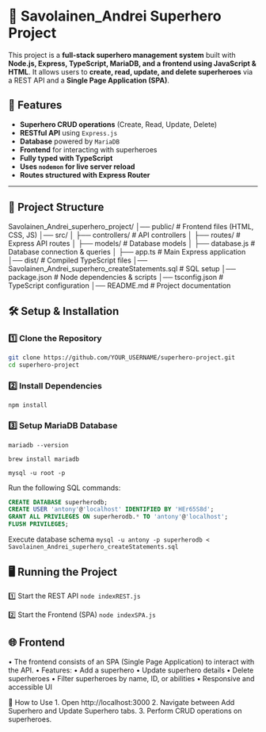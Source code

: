 # 🦸 Savolainen_Andrei Superhero Project

This project is a **full-stack superhero management system** built with **Node.js, Express, TypeScript, MariaDB, and a frontend using JavaScript & HTML**. It allows users to **create, read, update, and delete superheroes** via a REST API and a **Single Page Application (SPA)**.

## **🚀 Features**

- **Superhero CRUD operations** (Create, Read, Update, Delete)
- **RESTful API** using `Express.js`
- **Database** powered by `MariaDB`
- **Frontend** for interacting with superheroes
- **Fully typed with TypeScript**
- **Uses `nodemon` for live server reload**
- **Routes structured with Express Router**

---

## **📂 Project Structure**

Savolainen_Andrei_superhero_project/
│── public/ # Frontend files (HTML, CSS, JS)
│── src/
│ ├── controllers/ # API controllers
│ ├── routes/ # Express API routes
│ ├── models/ # Database models
│ ├── database.js # Database connection & queries
│ ├── app.ts # Main Express application
│── dist/ # Compiled TypeScript files
│── Savolainen_Andrei_superhero_createStatements.sql # SQL setup
│── package.json # Node dependencies & scripts
│── tsconfig.json # TypeScript configuration
│── README.md # Project documentation

## **🛠 Setup & Installation**

### **1️⃣ Clone the Repository**

```bash
git clone https://github.com/YOUR_USERNAME/superhero-project.git
cd superhero-project
```

### 2️⃣ Install Dependencies

`npm install`

### 3️⃣ Setup MariaDB Database

`mariadb --version`

`brew install mariadb`

`mysql -u root -p`

Run the following SQL commands:

```sql
CREATE DATABASE superherodb;
CREATE USER 'antony'@'localhost' IDENTIFIED BY 'HEr65S8d';
GRANT ALL PRIVILEGES ON superherodb.* TO 'antony'@'localhost';
FLUSH PRIVILEGES;
```

Execute database schema
`mysql -u antony -p superherodb < Savolainen_Andrei_superhero_createStatements.sql`

## 🖥 Running the Project

1️⃣ Start the REST API
`node indexREST.js`

2️⃣ Start the Frontend (SPA)
`node indexSPA.js`

## 🌐 Frontend

• The frontend consists of an SPA (Single Page Application) to interact with the API.
• Features:
• Add a superhero
• Update superhero details
• Delete superheroes
• Filter superheroes by name, ID, or abilities
• Responsive and accessible UI

📌 How to Use 1. Open http://localhost:3000 2. Navigate between Add Superhero and Update Superhero tabs. 3. Perform CRUD operations on superheroes.
